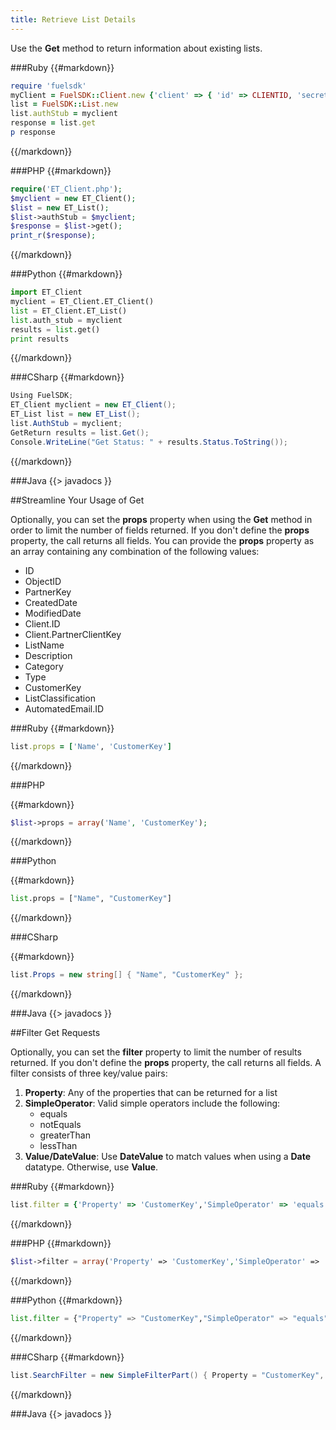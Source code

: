 ```yaml
---
title: Retrieve List Details
---
```


Use the **Get** method to return information about existing lists.

###Ruby
{{#markdown}}
```ruby  
require 'fuelsdk'
myClient = FuelSDK::Client.new {'client' => { 'id' => CLIENTID, 'secret' => SECRET }}
list = FuelSDK::List.new
list.authStub = myclient
response = list.get
p response
```
{{/markdown}}

###PHP
{{#markdown}}
```php  
require('ET_Client.php');
$myclient = new ET_Client();
$list = new ET_List();
$list->authStub = $myclient;
$response = $list->get();
print_r($response);
```
{{/markdown}}

###Python
{{#markdown}}
```python  
import ET_Client
myclient = ET_Client.ET_Client()
list = ET_Client.ET_List()
list.auth_stub = myclient
results = list.get()
print results
```
{{/markdown}}

###CSharp
{{#markdown}}
```csharp  
Using FuelSDK;
ET_Client myclient = new ET_Client();
ET_List list = new ET_List();
list.AuthStub = myclient;
GetReturn results = list.Get();
Console.WriteLine("Get Status: " + results.Status.ToString());
```
{{/markdown}}

###Java
{{> javadocs }}


##Streamline Your Usage of Get

Optionally, you can set the **props** property when using the **Get** method in order to limit the number of fields returned. If you don't define the **props** property, the call returns all fields. You can provide the **props** property as an array containing any combination of the following values:
*   ID
*   ObjectID
*   PartnerKey
*   CreatedDate
*   ModifiedDate
*   Client.ID
*   Client.PartnerClientKey
*   ListName
*   Description
*   Category
*   Type
*   CustomerKey
*   ListClassification
*   AutomatedEmail.ID

###Ruby
{{#markdown}}
```ruby  
list.props = ['Name', 'CustomerKey']
```
{{/markdown}}

###PHP

{{#markdown}}
```php  
$list->props = array('Name', 'CustomerKey');
```
{{/markdown}}

###Python

{{#markdown}}
```python  
list.props = ["Name", "CustomerKey"]
```
{{/markdown}}

###CSharp

{{#markdown}}
```csharp  
list.Props = new string[] { "Name", "CustomerKey" };
```
{{/markdown}}

###Java
{{> javadocs }}


##Filter Get Requests

Optionally, you can set the **filter** property  to limit the number of results returned.  If you don't define the **props** property, the call returns all fields. A filter consists of three key/value pairs:
1.  **Property**: Any of the properties that can be returned for a list
2.  **SimpleOperator**: Valid simple operators include the following:
	*   equals
	*   notEquals
	*   greaterThan
	*   lessThan
3.  **Value/DateValue**: Use **DateValue** to match values when using a **Date** datatype. Otherwise, use **Value**.

###Ruby
{{#markdown}}
```ruby  
list.filter = {'Property' => 'CustomerKey','SimpleOperator' => 'equals','Value' => 'MyList'}
```
{{/markdown}}

###PHP
{{#markdown}}
```php  
$list->filter = array('Property' => 'CustomerKey','SimpleOperator' => 'equals','Value' => 'MyList');
```
{{/markdown}}

###Python
{{#markdown}}
```python  
list.filter = {"Property" => "CustomerKey","SimpleOperator" => "equals","Value" => "MyList"}
```
{{/markdown}}

###CSharp
{{#markdown}}
```csharp  
list.SearchFilter = new SimpleFilterPart() { Property = "CustomerKey", SimpleOperator = SimpleOperators.equals, Value = new String[] { "MyList" } };
```
{{/markdown}}

###Java
{{> javadocs }}
